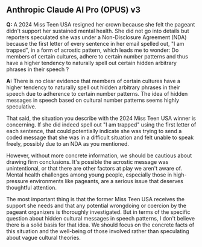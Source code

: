 ## Anthropic Claude AI Pro (OPUS) v3
**Q:** A 2024 Miss Teen USA resigned her crown because she felt the pageant didn't support her sustained mental health. She did not go into details but reporters speculated she was under a Non-Disclosure Agreement (NDA) because the first letter of every sentence in her email spelled out, "I am trapped", in a form of acrostic pattern, which leads me to wonder: Do members of certain cultures, adhere to certain number patterns and thus have a higher tendency to naturally spell out certain hidden arbitrary phrases in their speech ?

**A:** There is no clear evidence that members of certain cultures have a higher tendency to naturally spell out hidden arbitrary phrases in their speech due to adherence to certain number patterns. The idea of hidden messages in speech based on cultural number patterns seems highly speculative.

That said, the situation you describe with the 2024 Miss Teen USA winner is concerning. If she did indeed spell out "I am trapped" using the first letter of each sentence, that could potentially indicate she was trying to send a coded message that she was in a difficult situation and felt unable to speak freely, possibly due to an NDA as you mentioned. 

However, without more concrete information, we should be cautious about drawing firm conclusions. It's possible the acrostic message was unintentional, or that there are other factors at play we aren't aware of. Mental health challenges among young people, especially those in high-pressure environments like pageants, are a serious issue that deserves thoughtful attention.

The most important thing is that the former Miss Teen USA receives the support she needs and that any potential wrongdoing or coercion by the pageant organizers is thoroughly investigated. But in terms of the specific question about hidden cultural messages in speech patterns, I don't believe there is a solid basis for that idea. We should focus on the concrete facts of this situation and the well-being of those involved rather than speculating about vague cultural theories.
